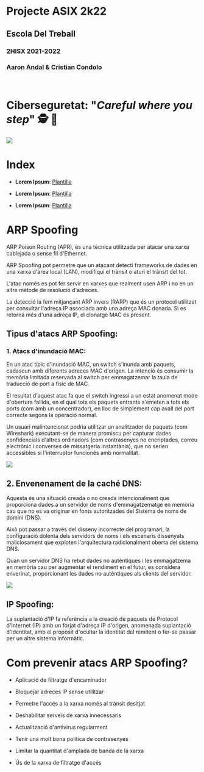 # __Projecte ASIX 2k22__
## __Escola Del Treball__
### __2HISX 2021-2022__
### __Aaron Andal & Cristian Condolo__

<br>

# __Ciberseguretat__: "_Careful where you step_" 🕵️ 🔎

<div style="align: center; width: 100%">
    <img src="https://tec.mx/sites/default/files/styles/header_full/public/2021-08/ciberseguridad-tec-de-monterrey.jpg?itok=H3ibmb8t" />
</div>

# Index

* **Lorem Ipsum**: [Plantilla](https://github.com/KeshiKiD03/asixproject2k22/)


* **Lorem Ipsum**: [Plantilla](https://github.com/KeshiKiD03/asixproject2k22/)


* **Lorem Ipsum**: [Plantilla](https://github.com/KeshiKiD03/asixproject2k22/)



# ARP Spoofing

ARP Poison Routing (APR), és una tècnica utilitzada per atacar una xarxa cablejada o sense fil d'Ethernet. 

ARP Spoofing pot permetre que un atacant detecti frameworks de dades en una xarxa d'àrea local (LAN),  modifiqui el trànsit o aturi el trànsit del tot. 

L'atac només es pot fer servir en xarxes que realment usen ARP i no en un altre mètode de resolució d'adreces.

La detecció la fem mitjançant ARP invers (RARP) que és un protocol utilitzat per consultar l'adreça IP associada amb una adreça MAC donada. Si es retorna més d'una adreça IP, el clonatge MAC és present.

## Tipus d'atacs ARP Spoofing:

### 1. Atacs d'inundació MAC:

En un atac típic d'inundació MAC, un switch s'inunda amb paquets, cadascun amb diferents adreces MAC d'origen. La intenció és consumir la memòria limitada reservada al switch per emmagatzemar la taula de traducció de port a físic de MAC.

El resultat d'aquest atac fa que el switch ingressi a un estat anomenat mode d'obertura fallida, en el qual tots els paquets entrants s'emeten a tots els ports (com amb un concentrador), en lloc de simplement cap avall del port correcte segons la operació normal. 

Un usuari malintencionat podria utilitzar un analitzador de paquets (com Wireshark) executant-se de manera promiscu per capturar dades confidencials d'altres ordinadors (com contrasenyes no encriptades, correu electrònic i converses de missatgeria instantània), que no serien accessibles si l'interruptor funcionés amb normalitat.

<div style="align: center; width: 100%">
    <img src="https://media.geeksforgeeks.org/wp-content/uploads/20210403123448/arpspoof2-660x426.png" />
</div>


## 2. Envenenament de la caché DNS:

Aquesta és una situació creada o no creada intencionalment que proporciona dades a un servidor de noms d'emmagatzematge en memòria cau que no es va originar en fonts autoritzades del Sistema de noms de domini (DNS). 

Això pot passar a través del disseny incorrecte del programari, la configuració dolenta dels servidors de noms i els escenaris dissenyats maliciosament que exploten l'arquitectura radicionalment oberta del sistema DNS. 

Quan un servidor DNS ha rebut dades no autèntiques i les emmagatzema en memòria cau per augmentar el rendiment en el futur, es considera enverinat, proporcionant les dades no autèntiques als clients del servidor.

<div style="align: center; width: 100%">
    <img src="https://www.imperva.com/learn/wp-content/uploads/sites/13/2019/01/DNS-spoofing.jpg" />
</div>

## IP Spoofing:

La suplantació d'IP fa referència a la creació de paquets de Protocol d'Internet (IP) amb un forjat d'adreça IP d'origen, anomenada suplantació d'identitat, amb el propòsit d'ocultar la identitat del remitent o fer-se passar per un altre sistema informàtic.


# Com prevenir atacs ARP Spoofing?

+ Aplicació de filtratge d'encaminador

+ Bloquejar adreces IP sense utilitzar

+ Permetre l'accés a la xarxa només al trànsit desitjat

+ Deshabilitar serveis de xarxa innecessaris

+ Actualització d'antivirus regularment

+ Tenir una molt bona política de contrasenyes

+ Limitar la quantitat d'amplada de banda de la xarxa

+ Ús de la xarxa de filtratge d'accés